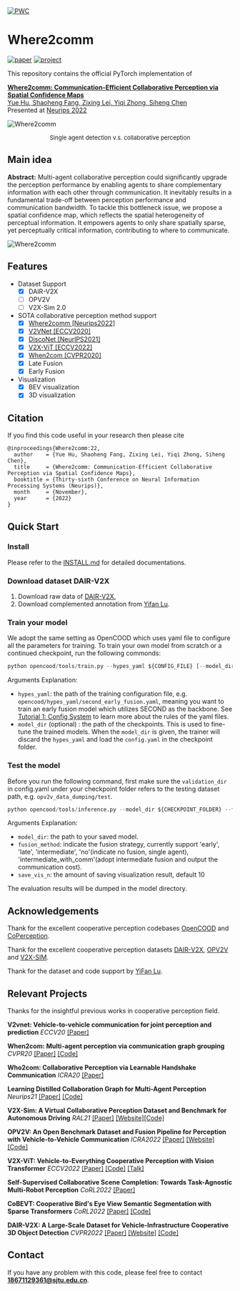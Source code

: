 [![PWC](https://img.shields.io/endpoint.svg?url=https://paperswithcode.com/badge/where2comm-communication-efficient/3d-object-detection-on-dair-v2x)](https://paperswithcode.com/sota/3d-object-detection-on-dair-v2x?p=where2comm-communication-efficient)
# Where2comm
[![paper](https://img.shields.io/badge/arXiv-Paper-<COLOR>.svg)](https://arxiv.org/abs/2209.12836)
[![project](https://img.shields.io/badge/project-Page-blue)](https://coperception.github.io/where2comm/)

This repository contains the official PyTorch implementation of

[**Where2comm: Communication-Efficient Collaborative Perception via Spatial Confidence Maps</a>**](https://arxiv.org/abs/2209.12836)
<br>
<a href="https://scholar.google.com/citations?user=XBbwb78AAAAJ&hl=zh-CN"> Yue Hu, <a href="https://github.com/dongfeng12"> Shaoheng Fang, <a href="https://chezacar.github.io/">Zixing Lei, <a href="https://github.com/Kay1794"> Yiqi Zhong, <a href="https://mediabrain.sjtu.edu.cn/sihengc/">Siheng Chen</a> 
<br>
Presented at [Neurips 2022](https://nips.cc/)

![Where2comm](./images/dair_3d_18.gif)
<div align='center' ><font size='2'>Single agent detection v.s. collaborative perception</font></div>


## Main idea
**Abstract:** Multi-agent collaborative perception could significantly upgrade the perception performance by enabling agents to share complementary information with each other through communication. It inevitably results in a fundamental trade-off between perception performance and communication bandwidth. To tackle this bottleneck issue, we propose a spatial confidence map, which reflects the spatial heterogeneity of perceptual information. It empowers agents to only share spatially sparse, yet perceptually critical information, contributing to where to communicate. 

![Where2comm](./images/Intro.png)

## Features

- Dataset Support
  - [x] DAIR-V2X
  - [ ] OPV2V
  - [ ] V2X-Sim 2.0

- SOTA collaborative perception method support
    - [x] [Where2comm [Neurips2022]](https://arxiv.org/abs/2209.12836)
    - [x] [V2VNet [ECCV2020]](https://arxiv.org/abs/2008.07519)
    - [x] [DiscoNet [NeurIPS2021]](https://arxiv.org/abs/2111.00643)
    - [x] [V2X-ViT [ECCV2022]](https://arxiv.org/abs/2203.10638)
    - [x] [When2com [CVPR2020]](https://arxiv.org/abs/2006.00176)
    - [x] Late Fusion
    - [x] Early Fusion

- Visualization
  - [x] BEV visualization
  - [x] 3D visualization

## Citation

If you find this code useful in your research then please cite

```
@inproceedings{Where2comm:22,
  author    = {Yue Hu, Shaoheng Fang, Zixing Lei, Yiqi Zhong, Siheng Chen},
  title     = {Where2comm: Communication-Efficient Collaborative Perception via Spatial Confidence Maps},
  booktitle = {Thirty-sixth Conference on Neural Information Processing Systems (Neurips)},
  month     = {November},  
  year      = {2022}
}
```

## Quick Start
### Install
Please refer to the [INSTALL.md](./docs/INSTALL.md) for detailed 
documentations. 

### Download dataset DAIR-V2X
1. Download raw data of [DAIR-V2X.](https://thudair.baai.ac.cn/cooptest)
2. Download complemented annotation from [Yifan Lu](https://github.com/yifanlu0227/CoAlign).


### Train your model
We adopt the same setting as OpenCOOD which uses yaml file to configure all the parameters for training. To train your own model from scratch or a continued checkpoint, run the following commonds:
```python
python opencood/tools/train.py --hypes_yaml ${CONFIG_FILE} [--model_dir  ${CHECKPOINT_FOLDER}]
```
Arguments Explanation:
- `hypes_yaml`: the path of the training configuration file, e.g. `opencood/hypes_yaml/second_early_fusion.yaml`, meaning you want to train
an early fusion model which utilizes SECOND as the backbone. See [Tutorial 1: Config System](https://opencood.readthedocs.io/en/latest/md_files/config_tutorial.html) to learn more about the rules of the yaml files.
- `model_dir` (optional) : the path of the checkpoints. This is used to fine-tune the trained models. When the `model_dir` is
given, the trainer will discard the `hypes_yaml` and load the `config.yaml` in the checkpoint folder.

### Test the model
Before you run the following command, first make sure the `validation_dir` in config.yaml under your checkpoint folder
refers to the testing dataset path, e.g. `opv2v_data_dumping/test`.

```python
python opencood/tools/inference.py --model_dir ${CHECKPOINT_FOLDER} --fusion_method ${FUSION_STRATEGY} --save_vis_n ${amount}
```
Arguments Explanation:
- `model_dir`: the path to your saved model.
- `fusion_method`: indicate the fusion strategy, currently support 'early', 'late', 'intermediate', 'no'(indicate no fusion, single agent), 'intermediate_with_comm'(adopt intermediate fusion and output the communication cost).
- `save_vis_n`: the amount of saving visualization result, default 10

The evaluation results  will be dumped in the model directory.

## Acknowledgements
Thank for the excellent cooperative perception codebases [OpenCOOD](https://github.com/DerrickXuNu/OpenCOOD) and [CoPerception](https://github.com/coperception/coperception).

Thank for the excellent cooperative perception datasets [DAIR-V2X](https://thudair.baai.ac.cn/index), [OPV2V](https://mobility-lab.seas.ucla.edu/opv2v/) and [V2X-SIM](https://ai4ce.github.io/V2X-Sim/).

Thank for the dataset and code support by [YiFan Lu](https://github.com/yifanlu0227).

## Relevant Projects

Thanks for the insightful previous works in cooperative perception field.


**V2vnet: Vehicle-to-vehicle communication for joint perception and prediction** 
*ECCV20* [[Paper]](https://arxiv.org/abs/2008.07519) 

**When2com: Multi-agent perception via communication graph grouping** 
*CVPR20* [[Paper]](https://arxiv.org/abs/2006.00176) [[Code]](https://arxiv.org/abs/2006.00176)

**Who2com: Collaborative Perception via Learnable Handshake Communication** 
*ICRA20* [[Paper]](https://arxiv.org/abs/2003.09575?context=cs.RO)

**Learning Distilled Collaboration Graph for Multi-Agent Perception** 
*Neurips21* [[Paper]](https://arxiv.org/abs/2111.00643) [[Code]](https://github.com/DerrickXuNu/OpenCOOD)

**V2X-Sim: A Virtual Collaborative Perception Dataset and Benchmark for Autonomous Driving** 
*RAL21* [[Paper]](https://arxiv.org/abs/2111.00643) [[Website]](https://ai4ce.github.io/V2X-Sim/)[[Code]](https://github.com/ai4ce/V2X-Sim)

**OPV2V: An Open Benchmark Dataset and Fusion Pipeline for Perception with Vehicle-to-Vehicle Communication** 
*ICRA2022* [[Paper]](https://arxiv.org/abs/2109.07644) [[Website]](https://mobility-lab.seas.ucla.edu/opv2v/) [[Code]](https://github.com/DerrickXuNu/OpenCOOD)

**V2X-ViT: Vehicle-to-Everything Cooperative Perception with Vision Transformer** *ECCV2022* [[Paper]](https://arxiv.org/abs/2203.10638) [[Code]](https://github.com/DerrickXuNu/v2x-vit) [[Talk]](https://course.zhidx.com/c/MmQ1YWUyMzM1M2I3YzVlZjE1NzM=)

**Self-Supervised Collaborative Scene Completion: Towards Task-Agnostic Multi-Robot Perception** 
*CoRL2022* [[Paper]](https://openreview.net/forum?id=hW0tcXOJas2)

**CoBEVT: Cooperative Bird's Eye View Semantic Segmentation with Sparse Transformers** *CoRL2022* [[Paper]](https://arxiv.org/abs/2207.02202) [[Code]](https://github.com/DerrickXuNu/CoBEVT)

**DAIR-V2X: A Large-Scale Dataset for Vehicle-Infrastructure Cooperative 3D Object Detection** *CVPR2022* [[Paper]](https://arxiv.org/abs/2204.05575) [[Website]](https://thudair.baai.ac.cn/index) [[Code]](https://github.com/AIR-THU/DAIR-V2X)


## Contact

If you have any problem with this code, please feel free to contact **18671129361@sjtu.edu.cn**.
